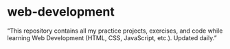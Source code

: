 # web-development
“This repository contains all my practice projects, exercises, and code while learning Web Development (HTML, CSS, JavaScript, etc.). Updated daily.”
